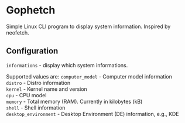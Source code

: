 # Gophetch
Simple Linux CLI program to display system information. Inspired by neofetch.

## Configuration
`informations` - display which system informations.

Supported values are:
`computer_model` - Computer model information  
`distro` - Distro information  
`kernel` - Kernel name and version  
`cpu` - CPU model  
`memory` - Total memory (RAM). Currently in kilobytes (kB)  
`shell` - Shell information  
`desktop_environment` - Desktop Environment (DE) information, e.g., KDE  
